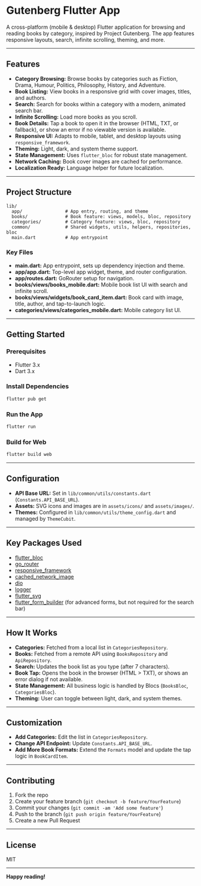 # Gutenberg Flutter App

A cross-platform (mobile & desktop) Flutter application for browsing and reading books by category, inspired by Project Gutenberg. The app features responsive layouts, search, infinite scrolling, theming, and more.

---

## Features

- **Category Browsing:** Browse books by categories such as Fiction, Drama, Humour, Politics, Philosophy, History, and Adventure.
- **Book Listing:** View books in a responsive grid with cover images, titles, and authors.
- **Search:** Search for books within a category with a modern, animated search bar.
- **Infinite Scrolling:** Load more books as you scroll.
- **Book Details:** Tap a book to open it in the browser (HTML, TXT, or fallback), or show an error if no viewable version is available.
- **Responsive UI:** Adapts to mobile, tablet, and desktop layouts using `responsive_framework`.
- **Theming:** Light, dark, and system theme support.
- **State Management:** Uses `flutter_bloc` for robust state management.
- **Network Caching:** Book cover images are cached for performance.
- **Localization Ready:** Language helper for future localization.

---

## Project Structure

```
lib/
  app/                # App entry, routing, and theme
  books/              # Book feature: views, models, bloc, repository
  categories/         # Category feature: views, bloc, repository
  common/             # Shared widgets, utils, helpers, repositories, bloc
  main.dart           # App entrypoint
```

### Key Files

- **main.dart:** App entrypoint, sets up dependency injection and theme.
- **app/app.dart:** Top-level app widget, theme, and router configuration.
- **app/routes.dart:** GoRouter setup for navigation.
- **books/views/books_mobile.dart:** Mobile book list UI with search and infinite scroll.
- **books/views/widgets/book_card_item.dart:** Book card with image, title, author, and tap-to-launch logic.
- **categories/views/categories_mobile.dart:** Mobile category list UI.

---

## Getting Started

### Prerequisites

- Flutter 3.x
- Dart 3.x

### Install Dependencies

```bash
flutter pub get
```

### Run the App

```bash
flutter run
```

### Build for Web

```bash
flutter build web
```

---

## Configuration

- **API Base URL:** Set in `lib/common/utils/constants.dart` (`Constants.API_BASE_URL`).
- **Assets:** SVG icons and images are in `assets/icons/` and `assets/images/`.
- **Themes:** Configured in `lib/common/utils/theme_config.dart` and managed by `ThemeCubit`.

---

## Key Packages Used

- [flutter_bloc](https://pub.dev/packages/flutter_bloc)
- [go_router](https://pub.dev/packages/go_router)
- [responsive_framework](https://pub.dev/packages/responsive_framework)
- [cached_network_image](https://pub.dev/packages/cached_network_image)
- [dio](https://pub.dev/packages/dio)
- [logger](https://pub.dev/packages/logger)
- [flutter_svg](https://pub.dev/packages/flutter_svg)
- [flutter_form_builder](https://pub.dev/packages/flutter_form_builder) (for advanced forms, but not required for the search bar)

---

## How It Works

- **Categories:** Fetched from a local list in `CategoriesRepository`.
- **Books:** Fetched from a remote API using `BooksRepository` and `ApiRepository`.
- **Search:** Updates the book list as you type (after 7 characters).
- **Book Tap:** Opens the book in the browser (HTML > TXT), or shows an error dialog if not available.
- **State Management:** All business logic is handled by Blocs (`BooksBloc`, `CategoriesBloc`).
- **Theming:** User can toggle between light, dark, and system themes.

---

## Customization

- **Add Categories:** Edit the list in `CategoriesRepository`.
- **Change API Endpoint:** Update `Constants.API_BASE_URL`.
- **Add More Book Formats:** Extend the `Formats` model and update the tap logic in `BookCardItem`.

---

## Contributing

1. Fork the repo
2. Create your feature branch (`git checkout -b feature/YourFeature`)
3. Commit your changes (`git commit -am 'Add some feature'`)
4. Push to the branch (`git push origin feature/YourFeature`)
5. Create a new Pull Request

---

## License

MIT

---

**Happy reading!**
